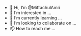 - 👋 Hi, I’m @MiftachulAmri
- 👀 I’m interested in ...
- 🌱 I’m currently learning ...
- 💞️ I’m looking to collaborate on ...
- 📫 How to reach me ...

<!---
MiftachulAmri/MiftachulAmri is a ✨ special ✨ repository because its `README.md` (this file) appears on your GitHub profile.
You can click the Preview link to take a look at your changes.
--->
